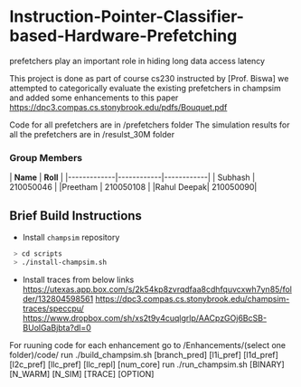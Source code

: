 # Instruction-Pointer-Classifier-based-Hardware-Prefetching
prefetchers play an important role in hiding long data access latency

This project is done as part of course cs230 instructed by [Prof. Biswa]
we attempted to categorically evaluate the existing prefetchers in champsim and added some enhancements
to this paper https://dpc3.compas.cs.stonybrook.edu/pdfs/Bouquet.pdf 

Code for all prefetchers are in /prefetchers folder
The simulation results for all the prefetchers are in /resulst_30M folder

### Group Members 

| __Name__ |  __Roll__ |
|-------------|------------|------------|
| Subhash |  210050046 |
|Preetham | 210050108  |
|Rahul Deepak| 210050090|



## Brief Build Instructions
* Install `champsim` repository
``` bash
 > cd scripts
 > ./install-champsim.sh
```

* Install traces from below links 
https://utexas.app.box.com/s/2k54kp8zvrqdfaa8cdhfquvcxwh7yn85/folder/132804598561
https://dpc3.compas.cs.stonybrook.edu/champsim-traces/speccpu/
https://www.dropbox.com/sh/xs2t9y4cuqlgrlp/AACpzGOj6BcSB-BUolGaBjbta?dl=0

For ruuning code for each enhancement 
go to /Enhancements/(select one folder)/code/
run ./build_champsim.sh [branch_pred] [l1i_pref] [l1d_pref] [l2c_pref] [llc_pref] [llc_repl] [num_core]
run ./run_champsim.sh [BINARY] [N_WARM] [N_SIM] [TRACE] [OPTION]
